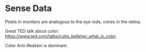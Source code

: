 # Sense Data

Pixels in monitors are analogous to the eye rods, cones in the retina.

Great TED talk about color: https://www.ted.com/talks/colm_kelleher_what_is_color

Color Anti-Realism is dominant.